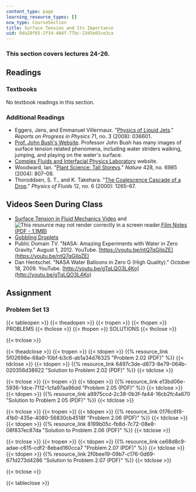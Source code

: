 ```yaml
---
content_type: page
learning_resource_types: []
ocw_type: CourseSection
title: Surface Tension and Its Importance
uid: 8da28f65-2f34-46df-77bc-23d5e02ce3ca
---
```


### This section covers lectures 24-26.

Readings
--------

### Textbooks

No textbook readings in this section.

### Additional Readings

*   Eggers, Jens, and Emmanuel Villermaux. "[Physics of Liquid Jets](https://iopscience.iop.org/article/10.1088/0034-4885/71/3/036601/pdf)." _Reports on Progress in Physics_ 71, no. 3 (2008): 036601.
*   [Prof. John Bush's Website](http://www-math.mit.edu/~bush/fish.htm). Professor John Bush has many images of surface tension related phenomena, including water striders walking, jumping, and playing on the water's surface.
*   [Complex Fluids and Interfacial Physics Laboratory](http://www.seas.ucla.edu/cfip/) website.
*   Woodward, Ian. "[Plant Science: Tall Storeys](http://dx.doi.org/10.1038/428807a)." _Nature_ 428, no. 6985 (2004): 807–08.
*   Thoroddsen, S. T., and K. Takehara. "[The Coalescence Cascade of a Drop](http://dx.doi.org/10.1063/1.870380)." _Physics of Fluids_ 12, no. 6 (2000): 1265–67.

Videos Seen During Class
------------------------

*   [Surface Tension in Fluid Mechanics Video](https://youtu.be/MUlmkSnrAzM) and ![This resource may not render correctly in a screen reader.](/images/inacessible.gif)[Film Notes (PDF - 1.1MB)](http://web.mit.edu/hml/ncfmf/04STFM.pdf)
*   [Gobbling Droplets](http://web.mit.edu/nnf/people/jbico/Research.html#gobbling)
*   Public Domain TV. "NASA: Amazing Experiments with Water in Zero Gravity." August 1, 2012. YouTube. [https://youtu.be/ntQ7qGilqZE](https://youtu.be/ntQ7qGilqZE)
*   Dan Hentschel. "NASA Water Balloons in Zero G (High Quality)." October 18, 2009. YouTube. [http://youtu.be/gTqLQO3L4Ko](http://youtu.be/gTqLQO3L4Ko)

Assignment
----------

### Problem Set 13

{{< tableopen >}}
{{< theadopen >}}
{{< tropen >}}
{{< thopen >}}
PROBLEMS
{{< thclose >}}
{{< thopen >}}
SOLUTIONS
{{< thclose >}}

{{< trclose >}}

{{< theadclose >}}
{{< tropen >}}
{{< tdopen >}}
{{% resource_link 5f02698e-68a0-10bf-b3c6-ab1a34d76325 "Problem 2.02 (PDF)" %}}
{{< tdclose >}}
{{< tdopen >}}
{{% resource_link 6497c3de-d873-8e79-064b-020356d38922 "Solution to Problem 2.02 (PDF)" %}}
{{< tdclose >}}

{{< trclose >}}
{{< tropen >}}
{{< tdopen >}}
{{% resource_link e13bd06e-5936-1dce-7112-1cfa97aa96dd "Problem 2.05 (PDF)" %}}
{{< tdclose >}}
{{< tdopen >}}
{{% resource_link a9975ccd-2c38-0b3f-fa44-16cb2fc4a670 "Solution to Problem 2.05 (PDF)" %}}
{{< tdclose >}}

{{< trclose >}}
{{< tropen >}}
{{< tdopen >}}
{{% resource_link 0176c6f8-41b0-435e-4080-56830cb4518f "Problem 2.06 (PDF)" %}}
{{< tdclose >}}
{{< tdopen >}}
{{% resource_link 8199b05c-fb8d-7c72-08e8-08f837ec87da "Solution to Problem 2.06 (PDF)" %}}
{{< tdclose >}}

{{< trclose >}}
{{< tropen >}}
{{< tdopen >}}
{{% resource_link ce68d8c9-adae-c615-cdf2-8ebad160cca7 "Problem 2.07 (PDF)" %}}
{{< tdclose >}}
{{< tdopen >}}
{{% resource_link 2f0bee19-09b7-c176-0d69-671d273d4286 "Solution to Problem 2.07 (PDF)" %}}
{{< tdclose >}}

{{< trclose >}}

{{< tableclose >}}